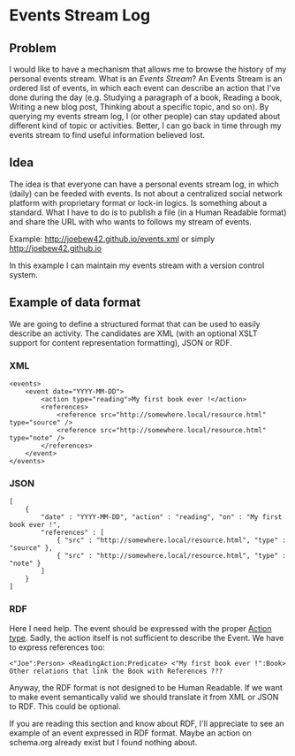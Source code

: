 # Events Stream Log

## Problem

I would like to have a mechanism that allows me to browse the history of my personal events stream.
What is an *Events Stream*? An Events Stream is an ordered list of events, in which each event can
describe an action that I've done during the day (e.g. Studying a paragraph of a book, Reading a book,
Writing a new blog post, Thinking about a specific topic, and so on). By querying my events stream log,
I (or other people) can stay updated about different kind of topic or activities. Better, I can go back
in time through my events stream to find useful information believed lost.

## Idea

The idea is that everyone can have a personal events stream log, in which (daily) can be feeded with
events. Is not about a centralized social network platform with proprietary format or lock-in logics.
Is something about a standard. What I have to do is to publish a file (in a Human Readable format) and
share the URL with who wants to follows my stream of events.

Example: http://joebew42.github.io/events.xml or simply http://joebew42.github.io

In this example I can maintain my events stream with a version control system.

## Example of data format

We are going to define a structured format that can be used to easily describe an activity.
The candidates are XML (with an optional XSLT support for content representation formatting),
JSON or RDF.

### XML

```
<events>
    <event date="YYYY-MM-DD">
        <action type="reading">My first book ever !</action>
        <references>
            <reference src="http://somewhere.local/resource.html" type="source" />
            <reference src="http://somewhere.local/resource.html" type="note" />
        </references>
    </event>
</events>
```

### JSON

```
[
    {
        "date" : "YYYY-MM-DD", "action" : "reading", "on" : "My first book ever !",
        "references" : [
            { "src" : "http://somewhere.local/resource.html", "type" : "source" },
            { "src" : "http://somewhere.local/resource.html", "type" : "note" }
        ]
    }
]
```

### RDF

Here I need help. The event should be expressed with the proper [Action type](http://schema.org/Action).
Sadly, the action itself is not sufficient to describe the Event. We have to express
references too:

```
<"Joe":Person> <ReadingAction:Predicate> <"My first book ever !":Book>
Other relations that link the Book with References ???
```

Anyway, the RDF format is not designed to be Human Readable. If we want to make event
semantically valid we should translate it from XML or JSON to RDF. This could be optional.

If you are reading this section and know about RDF, I'll appreciate to see an example
of an event expressed in RDF format. Maybe an action on schema.org already exist but
I found nothing about.
